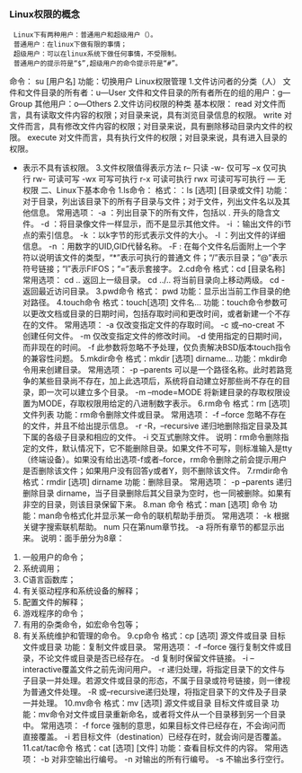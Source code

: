 ### Linux权限的概念 
     Linux下有两种用户：普通用户和超级用户（）。    
     普通用户：在linux下做有限的事情；  
     超级用户：可以在linux系统下做任何事情，不受限制。  
     普通用户的提示符是“$”,超级用户的命令提示符是“#”。   
命令： su [用户名] 
功能：切换用户 
Linux权限管理 
1.文件访问者的分类（人） 
文件和文件目录的所有者：u—User 
文件和文件目录的所有者所在的组的用户：g—Group 
其他用户：o—Others 
2.文件访问权限的种类 
基本权限： 
read  对文件而言，具有读取文件内容的权限；对目录来说，具有浏览目录信息的权限。 
write  对文件而言，具有修改文件内容的权限；对目录来说，具有删除移动目录内文件的权限。 
execute  对文件而言，具有执行文件的权限；对目录来说，具有进入目录的权限。 
-  表示不具有该权限。 
3.文件权限值得表示方法 
r–   只读 
-w-  仅可写 
–x  仅可执行 
rw-  可读可写 
-wx  可写可执行 
r-x   可读可执行 
rwx  可读可写可执行 
—   无权限 
二、Linux下基本命令 
 1.ls命令： 
格式：：ls [选项] [目录或文件] 
功能：对于目录，列出该目录下的所有子目录与文件；对于文件，列出文件名以及其他信息。 
 常用选项： 
 -a ：列出目录下的所有文件，包括以 . 开头的隐含文件。 
 -d ：将目录像文件一样显示，而不是显示其他文件。 
 -i  ：输出文件的i节点的索引信息。 
 -k ：以k字节的形式表示文件的大小。 
 -l  ：列出文件的详细信息。 
 -n ：用数字的UID,GID代替名称。 
 -F :   在每个文件名后面附上一个字符以说明该文件的类型，“*”表示可执行的普通文   件；“/”表示目录；“@”表示符号链接；“l”表示FIFOS；“=”表示套接字。 
2.cd命令 
格式：cd [目录名称] 
常用选项： 
cd ..  返回上一级目录。 
cd ../..   将当前目录向上移动两级。 
cd -   返回最近访问目录。 
3.pwd命令 
格式： pwd 
功能：显示出当前工作目录的绝对路径。 
4.touch命令 
格式：touch[选项] 文件名… 
功能：touch命令参数可以更改文档或目录的日期时间，包括存取时间和更改时间，或者新建一个不存在的文件。 
常用选项： 
-a  仅改变指定文件的存取时间。 
-c  或–no-creat  不创建任何文件。 
-m  仅改变指定文件的修改时间。 
-d  使用指定的日期时间，而非现在的时间。 
-f   此参数将忽略不予处理，仅负责解决BSD版本touch指令的兼容性问题。 
5.mkdir命令 
格式：mkdir [选项] dirname… 
功能：mkdir命令用来创建目录。 
常用选项： 
-p  –parents 可以是一个路径名称。此时若路竞争的某些目录尚不存在，加上此选项后，系统将自动建立好那些尚不存在的目录，即一次可以建立多个目录。 
-m  –mode=MODE  将新建目录的存取权限设置为MODE，存取权限用给定的八进制数字表示。 
6.rm命令 
格式：rm [选项] 文件列表 
功能：rm命令删除文件或目录。 
常用选项： 
-f   –force 忽略不存在的文件，并且不给出提示信息。 
-r   -R，–recursive  递归地删除指定目录及其下属的各级子目录和相应的文件。 
-i   交互式删除文件。 
说明：rm命令删除指定的文件，默认情况下，它不能删除目录。如果文件不可写，则标准输入是tty（终端设备）。如果没有给出选项-f或者–force，rm命令删除之前会提示用户是否删除该文件；如果用户没有回答y或者Y，则不删除该文件。 
7.rmdir命令 
格式：rmdir [选项] dirname 
功能：删除目录。 
常用选项： 
-p  –parents  递归删除目录 dirname，当子目录删除后其父目录为空时，也一同被删除。如果有非空的目录，则该目录保留下来。 
8.man 命令 
格式：man [选项] 命令 
功能：man命令格式化并显示某一命令的联机帮助手册页。 
常用选项： 
-k  根据关键字搜索联机帮助。 
num  只在第num章节找。 
-a  将所有章节的都显示出来。 
说明：面手册分为8章： 
1. 一般用户的命令； 
2. 系统调用； 
3. C语言函数库； 
4. 有关驱动程序和系统设备的解释； 
5. 配置文件的解释； 
6. 游戏程序的命令； 
7. 有用的杂类命令，如宏命令包等； 
8. 有关系统维护和管理的命令。 
9.cp命令 
格式：cp [选项] 源文件或目录  目标文件或目录 
功能：复制文件或目录。 
常用选项： 
-f  –force 强行复制文件或目录，不论文件或目录是否已经存在。 
-d  复制时保留文件链接。 
-i   –interactive覆盖文件之前先询问用户。 
-r   递归处理，将指定目录下的文件与子目录一并处理。若源文件或目录的形态，不属于目录或符号链接，则一律视为普通文件处理。 
-R  或–recursive递归处理，将指定目录下的文件及子目录一并处理。 
10.mv命令 
格式：mv [选项] 源文件或目录 目标文件或目录 
功能：mv命令对文件或目录重新命名，或者将文件从一个目录移到另一个目录中。 
常用选项： 
-f   force 强制的意思，如果目标文件已经存在，不会询问而直接覆盖。 
-i   若目标文件（destination）已经存在时，就会询问是否覆盖。 
11.cat/tac命令 
格式：cat [选项] [文件] 
功能：查看目标文件的内容。 
常用选项： 
-b  对非空输出行编号。 
-n  对输出的所有行编号。 
-s   不输出多行空行。 
